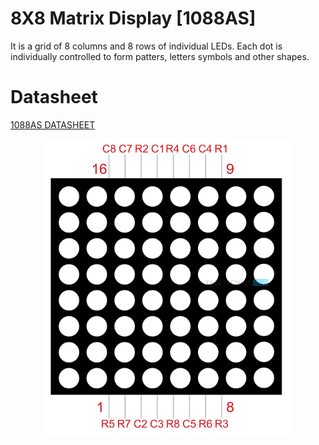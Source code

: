 # 8X8 Matrix Display [1088AS]
It is a grid of 8 columns and 8 rows of individual LEDs. Each dot is individually controlled to form patters, letters symbols and other shapes.

# Datasheet
[1088AS DATASHEET](<../docs/1088AS DATASHEET.pdf>)

<p align='center'>
<img src='../src/pics/8x8_matrix_display.png' width='400px'>
</p>